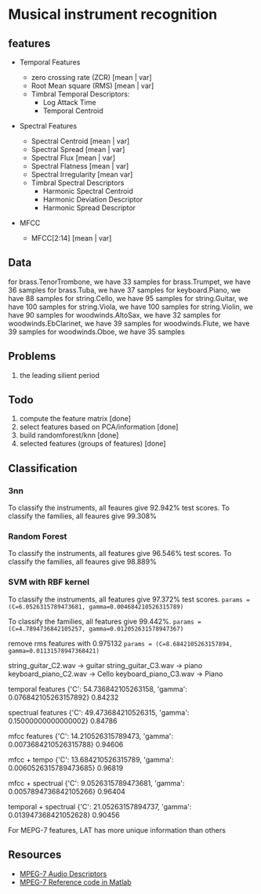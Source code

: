 # Musical instrument recognition

## features

 * Temporal Features
    + zero crossing rate (ZCR) [mean | var]
    + Root Mean square (RMS) [mean | var]
    + Timbral Temporal Descriptors:
        - Log Attack Time
        - Temporal Centroid

 * Spectral Features
    + Spectral Centroid [mean | var]
    + Spectral Spread [mean | var]
    + Spectral Flux [mean | var]
    + Spectral Flatness [mean | var]
    + Spectral Irregularity [mean var]
    + Timbral Spectral Descriptors
        - Harmonic Spectral Centroid
        - Harmonic Deviation Descriptor
        - Harmonic Spread Descriptor

 * MFCC
    + MFCC[2:14] [mean | var]

## Data

for brass.TenorTrombone, we have 33 samples
for brass.Trumpet, we have 36 samples
for brass.Tuba, we have 37 samples
for keyboard.Piano, we have 88 samples
for string.Cello, we have 95 samples
for string.Guitar, we have 100 samples
for string.Viola, we have 100 samples
for string.Violin, we have 90 samples
for woodwinds.AltoSax, we have 32 samples
for woodwinds.EbClarinet, we have 39 samples
for woodwinds.Flute, we have 39 samples
for woodwinds.Oboe, we have 35 samples

## Problems
1. the leading silient period

## Todo
1. compute the feature matrix [done]
2. select features based on PCA/information [done]
3. build randomforest/knn [done]
4. selected features (groups of features) [done]


## Classification
### 3nn
To classify the instruments, all feaures give 92.942% test scores.
To classify the families, all feaures give 99.308%

### Random Forest
To classify the instruments, all features give 96.546% test scores.
To classify the families, all feaures give 98.889%


### SVM with RBF kernel
To classify the instruments, all features give 97.372% test scores.
    `params = (C=6.0526315789473681, gamma=0.004684210526315789)`

To classify the families, all features give 99.442%.
    `params = (C=4.7894736842105257, gamma=0.012052631578947367)`

remove rms features with 0.975132
    `params = (C=8.6842105263157894, gamma=0.01131578947368421)`

string_guitar_C2.wav -> guitar
string_guitar_C3.wav -> piano
keyboard_piano_C2.wav -> Cello
keyboard_piano_C3.wav -> Piano


temporal features
{'C': 54.736842105263158, 'gamma': 0.076842105263157892}
0.84232

spectrual features
{'C': 49.473684210526315, 'gamma': 0.15000000000000002}
0.84786

mfcc features
{'C': 14.210526315789473, 'gamma': 0.0073684210526315788}
0.94606

mfcc + tempo
{'C': 13.684210526315789, 'gamma': 0.0060526315789473685}
0.96819

mfcc + spectrual
{'C': 9.0526315789473681, 'gamma': 0.0057894736842105266}
0.96404

temporal + spectrual
{'C': 21.05263157894737, 'gamma': 0.013947368421052628}
0.90456


For MEPG-7 features, LAT has more unique information than others


## Resources

 * [MPEG-7 Audio Descriptors](http://www-sipl.technion.ac.il/Info/Teaching_Projects_MPEG-7-Audio-Descriptors_e.shtml)
 * [MPEG-7 Reference code in Matlab](http://mpeg7.doc.gold.ac.uk/mirror/v1/Matlab-XM/index.html)
